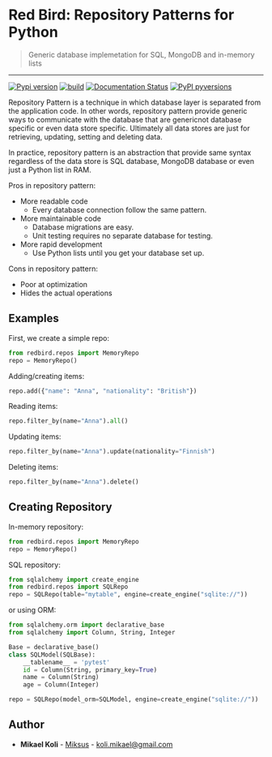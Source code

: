 
# Red Bird: Repository Patterns for Python
> Generic database implemetation for SQL, MongoDB and in-memory lists

---

[![Pypi version](https://badgen.net/pypi/v/redbird)](https://pypi.org/project/redbird/)
[![build](https://github.com/Miksus/red-bird/actions/workflows/main.yml/badge.svg?branch=master)](https://github.com/Miksus/red-bird/actions/workflows/main.yml)
[![Documentation Status](https://readthedocs.org/projects/red-bird/badge/?version=latest)](https://red-bird.readthedocs.io)
[![PyPI pyversions](https://badgen.net/pypi/python/redbird)](https://pypi.org/project/redbird/)

Repository Pattern is a technique in which database layer is separated
from the application code. In other words, repository pattern provide
generic ways to communicate with the database that are genericnot database 
specific or even data store specific. Ultimately all data stores are just
for retrieving, updating, setting and deleting data.

In practice, repository pattern is an abstraction that provide same syntax 
regardless of the data store is SQL database, MongoDB database or even
just a Python list in RAM. 

Pros in repository pattern:
- More readable code
    - Every database connection follow the same pattern.
- More maintainable code
    - Database migrations are easy.
    - Unit testing requires no separate database for testing.
- More rapid development
    - Use Python lists until you get your database set up.

Cons in repository pattern:
- Poor at optimization
- Hides the actual operations


## Examples

First, we create a simple repo:

```python
from redbird.repos import MemoryRepo
repo = MemoryRepo()
```

Adding/creating items:

```python
repo.add({"name": "Anna", "nationality": "British"})
```

Reading items:

```python
repo.filter_by(name="Anna").all()
```

Updating items:

```python
repo.filter_by(name="Anna").update(nationality="Finnish")
```

Deleting items:

```python
repo.filter_by(name="Anna").delete()
```

## Creating Repository

In-memory repository:

```python
from redbird.repos import MemoryRepo
repo = MemoryRepo()
```

SQL repository:

```python
from sqlalchemy import create_engine
from redbird.repos import SQLRepo
repo = SQLRepo(table="mytable", engine=create_engine("sqlite://"))
```

or using ORM:

```python
from sqlalchemy.orm import declarative_base
from sqlalchemy import Column, String, Integer

Base = declarative_base()
class SQLModel(SQLBase):
    __tablename__ = 'pytest'
    id = Column(String, primary_key=True)
    name = Column(String)
    age = Column(Integer)

repo = SQLRepo(model_orm=SQLModel, engine=create_engine("sqlite://"))
```

## Author

* **Mikael Koli** - [Miksus](https://github.com/Miksus) - koli.mikael@gmail.com